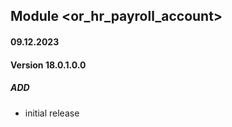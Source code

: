 ## Module <or_hr_payroll_account>

#### 09.12.2023
#### Version 18.0.1.0.0
##### ADD
- initial release

